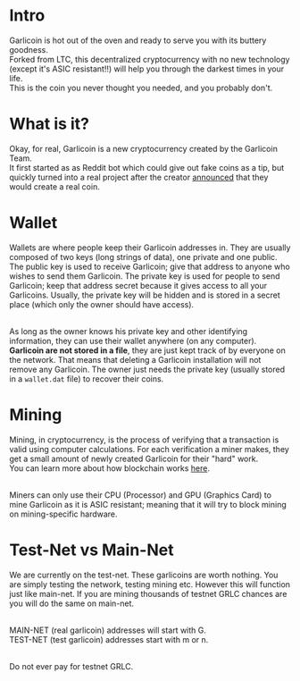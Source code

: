 # Intro
Garlicoin is hot out of the oven and ready to serve you with its buttery goodness.  
Forked from LTC, this decentralized cryptocurrency with no new technology (except it's ASIC resistant!!) will help you through the darkest times in your life.  
This is the coin you never thought you needed, and you probably don't.  

# What is it?
Okay, for real, Garlicoin is a new cryptocurrency created by the Garlicoin Team.  
It first started as as Reddit bot which could give out fake coins as a tip, but quickly turned into a real project after the creator [announced](https://redd.it/7m31xh) that they would create a real coin.

# Wallet
Wallets are where people keep their Garlicoin addresses in. They are usually composed of two keys (long strings of data), one private and one public. The public key is used to receive Garlicoin; give that address to anyone who wishes to send them Garlicoin. The private key is used for people to send Garlicoin; keep that address secret because it gives access to all your Garlicoins. Usually, the private key will be hidden and is stored in a secret place (which only the owner should have access).  
<br>

As long as the owner knows his private key and other identifying information, they can use their wallet anywhere (on any computer).
**Garlicoin are not stored in a file**, they are just kept track of by everyone on the network. That means that deleting a Garlicoin installation will not remove any Garlicoin. The owner just needs the private key (usually stored in a `wallet.dat` file) to recover their coins.

# Mining
Mining, in cryptocurrency, is the process of verifying that a transaction is valid using computer calculations. For each verification a miner makes, they get a small amount of newly created Garlicoin for their "hard" work.  
You can learn more about how blockchain works [here](https://www.youtube.com/watch?v=bBC-nXj3Ng4).  
<br>

Miners can only use their CPU (Processor) and GPU (Graphics Card) to mine Garlicoin as it is ASIC resistant; meaning that it will try to block mining on mining-specific hardware.

# Test-Net vs Main-Net
We are currently on the test-net. These garlicoins are worth nothing. You are simply testing the network, testing mining etc. However this will function just like main-net. If you are mining thousands of testnet GRLC chances are you will do the same on main-net.  
<br>

MAIN-NET (real garlicoin) addresses will start with G.  
TEST-NET (test garlicoin) addresses start with m or n.  
<br>

Do not ever pay for testnet GRLC.